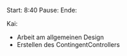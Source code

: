 Start: 8:40
Pause:
Ende:

Kai:
- Arbeit am allgemeinen Design
- Erstellen des ContingentControllers
